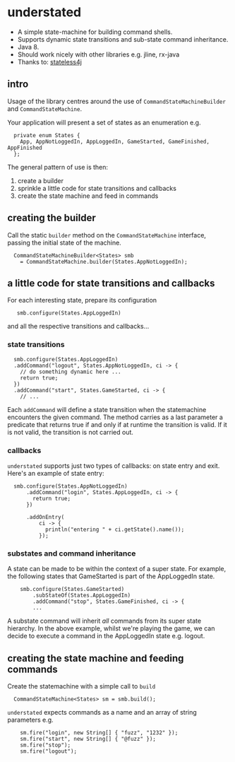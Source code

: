 # understated
* A simple state-machine for building command shells. 
* Supports dynamic state transitions and sub-state command inheritance. 
* Java 8.
* Should work nicely with other libraries e.g. jline, rx-java 
* Thanks to: [stateless4j](https://github.com/oxo42/stateless4j)

## intro
Usage of the library centres around the use of `CommandStateMachineBuilder` and `CommandStateMachine`.

Your application will present a set of states as an enumeration e.g.


```
  private enum States {
    App, AppNotLoggedIn, AppLoggedIn, GameStarted, GameFinished, AppFinished
  };
```


The general pattern of use is then:

1. create a builder
2. sprinkle a little code for state transitions and callbacks
3. create the state machine and feed in commands

## creating the builder

Call the static `builder` method on the `CommandStateMachine` interface, passing the initial state of the machine.


```
  CommandStateMachineBuilder<States> smb 
    = CommandStateMachine.builder(States.AppNotLoggedIn);
```

## a little code for state transitions and callbacks

For each interesting state, prepare its configuration

```
   smb.configure(States.AppLoggedIn)
```

and all the respective transitions and callbacks...

### state transitions

```
  smb.configure(States.AppLoggedIn)
  .addCommand("logout", States.AppNotLoggedIn, ci -> {
    // do something dynamic here ... 
    return true;
  })
  .addCommand("start", States.GameStarted, ci -> {
    // ...
```

Each `addCommand` will define a state transition when the statemachine encounters the given command. The method carries as a last parameter a predicate that returns true if and only if at runtime the transition is valid. If it is not valid, the transition is not carried out.

### callbacks

`understated` supports just two types of callbacks: on state entry and exit. Here's an example of state entry:

```
  smb.configure(States.AppNotLoggedIn)
      .addCommand("login", States.AppLoggedIn, ci -> {
        return true;
      })
      
      .addOnEntry(
          ci -> {
            println("entering " + ci.getState().name());
          });
```

### substates and command inheritance

A state can be made to be within the context of a super state. For example, the following states that GameStarted is part of the AppLoggedIn state. 

```
    smb.configure(States.GameStarted)
        .subStateOf(States.AppLoggedIn)
        .addCommand("stop", States.GameFinished, ci -> {
        ...
```

A substate command will inherit *all* commands from its super state hierarchy. In the above example, whilst we're playing the game, we can decide to execute a command in the AppLoggedIn state e.g. logout.

## creating the state machine and feeding commands
Create the statemachine with a simple call to `build`
```
  CommandStateMachine<States> sm = smb.build();
```

`understated` expects commands as a name and an array of string parameters e.g.

```
    sm.fire("login", new String[] { "fuzz", "1232" });
    sm.fire("start", new String[] { "@fuzz" });
    sm.fire("stop");
    sm.fire("logout");
```
